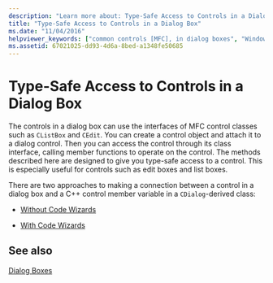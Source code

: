 ```yaml
---
description: "Learn more about: Type-Safe Access to Controls in a Dialog Box"
title: "Type-Safe Access to Controls in a Dialog Box"
ms.date: "11/04/2016"
helpviewer_keywords: ["common controls [MFC], in dialog boxes", "Windows common controls [MFC], in dialog boxes", "safe access to dialog box controls", "dialog boxes [MFC], type-safe access to controls", "controls [MFC], accessing in dialog boxes", "type-safe access to dialog box controls", "MFC dialog boxes [MFC], type-safe access to controls"]
ms.assetid: 67021025-dd93-4d6a-8bed-a1348fe50685
---
```

# Type-Safe Access to Controls in a Dialog Box

The controls in a dialog box can use the interfaces of MFC control classes such as `CListBox` and `CEdit`. You can create a control object and attach it to a dialog control. Then you can access the control through its class interface, calling member functions to operate on the control. The methods described here are designed to give you type-safe access to a control. This is especially useful for controls such as edit boxes and list boxes.

There are two approaches to making a connection between a control in a dialog box and a C++ control member variable in a `CDialog`-derived class:

- [Without Code Wizards](../mfc/type-safe-access-to-controls-without-code-wizards.md)

- [With Code Wizards](../mfc/type-safe-access-to-controls-with-code-wizards.md)

## See also

[Dialog Boxes](../mfc/dialog-boxes.md)
